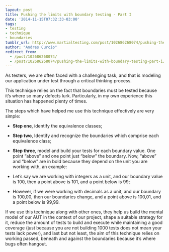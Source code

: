 ```yaml
---
layout: post
title: Pushing the limits with boundary testing - Part I
date: '2014-11-15T07:32:33-03:00'
tags:
- testing
- technique
- boundaries
tumblr_url: http://www.martialtesting.com/post/102686268074/pushing-the-limits-with-boundary-testing-part-i
author: "Andres Curcio"
redirect_from:
  - /post/102686268074/
  - /post/102686268074/pushing-the-limits-with-boundary-testing-part-i/
---
```

As testers, we are often faced with a challenging task, and that is modeling our application under test through a critical thinking process.

This technique relies on the fact that boundaries must be tested because it’s where so many defects lurk. Particularly, in my own experience this situation has happened plenty of times.

The steps which have helped me use this technique effectively are very simple:

- **Step one**, identify the equivalence classes;
- **Step two**, Identify and recognize the boundaries which comprise each equivalence class;
- **Step three**, model and build your tests for each boundary value. One point “above” and one point just “below” the boundary.
Now, “above” and “below” are in bold because they depend on the unit you are working with, an example:

- Let’s say we are working with integers as a unit, and our boundary value is 100, then a point above is 101, and a point below is 99;
- However, if we were working with decimals as a unit, and our boundary is 100,00, then our boundaries change, and a point above is 100,01, and a point below is 99,99.

If we use this technique along with other ones, they help us build the mental model of our AUT in the context of our project, shape a suitable strategy for it, reduce the amount of tests to build and execute while maintaining a good coverage (just because you are not building 1000 tests does not mean your tests lack power), and last but not least, the aim of this technique relies on working passed, beneath and against the boundaries because it’s where bugs often hangout.
